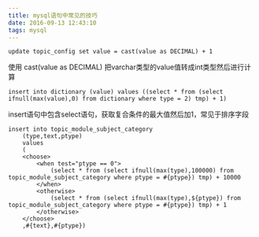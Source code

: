 ```yaml
---
title: mysql语句中常见的技巧
date: 2016-09-13 12:43:10
tags: mysql
---
```


	update topic_config set value = cast(value as DECIMAL) + 1
使用 cast(value as DECIMAL) 把varchar类型的value值转成int类型然后进行计算

	insert into dictionary (value) values ((select * from (select ifnull(max(value),0) from dictionary where type = 2) tmp) + 1)		
	
insert语句中包含select语句，获取复合条件的最大值然后加1，常见于排序字段	


	insert into topic_module_subject_category
		(type,text,ptype)
		values
		( 
		<choose>
			<when test="ptype == 0">
				(select * from (select ifnull(max(type),100000) from topic_module_subject_category where ptype = #{ptype}) tmp) + 10000
			</when>
			<otherwise>
				(select * from (select ifnull(max(type),${ptype}) from topic_module_subject_category where ptype = #{ptype}) tmp) + 1
			</otherwise>
		</choose>
		,#{text},#{ptype})